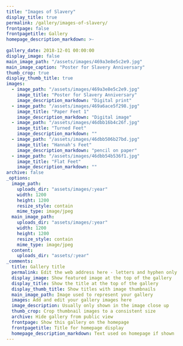 ```yaml
---
title: "Images of Slavery"
display_title: true
permalink: /gallery/images-of-slavery/
frontpage: false
frontpagetitle: Gallery
homepage_description_markdown: >-
  
gallery_date: 2018-12-01 00:00:00
display_image: false
main_image_path: "/assets/images/469a3e8e5c2e9.jpg"
main_image_caption: "Poster for Slavery Anniversary"
thumb_crop: true
display_thumb_title: true
images:
  - image_path: "/assets/images/469a3e8e5c2e9.jpg"
    image_title: "Poster for Slavery Anniversary"
    image_description_markdown: "Digital print"
  - image_path: "/assets/images/469a6ace5f298.jpg"
    image_title: "Paper Feet 1"
    image_description_markdown: "Digital image"
  - image_path: "/assets/images/46dbb16b4c26f.jpg"
    image_title: "Turned Feet"
    image_description_markdown: ""
  - image_path: "/assets/images/46dbb506b27bd.jpg"
    image_title: "Hannah's Feet"
    image_description_markdown: "pencil on paper"
  - image_path: "/assets/images/46dbb54b536f1.jpg"
    image_title: "Flat Feet"
    image_description_markdown: ""
archive: false
_options:
  image_path:
    uploads_dir: "assets/images/:year"
    width: 1200
    height: 1200
    resize_style: contain
    mime_type: image/jpeg
  main_image_path:
    uploads_dir: "assets/images/:year"
    width: 1200
    height: 1200
    resize_style: contain
    mime_type: image/jpeg
  content:
    uploads_dir: "assets/:year"
_comments:
  title: Gallery title
  permalink: Edit the web address here - letters and hyphen only
  display_image: Show featured image at the top of the gallery
  display_title: Show the title at the top of the gallery
  display_thumb_title: Show titles with image thumbnails 
  main_image_path: Image used to represent your gallery
  images: Add and edit your gallery images here
  image_description: Usually only shown in the image close up
  thumb_crop: Crop thumbnail images to a consistent size
  archive: Hide gallery from public view
  frontpage: Show this gallery on the homepage
  frontpagetitle: Title for homepage display
  homepage_description_markdown: Text used on homepage if shown
---
```


